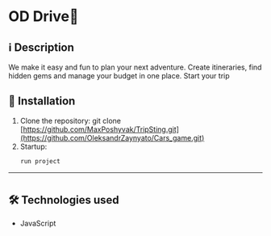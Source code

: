 # OD Drive🚗


## ℹ️ Description
We make it easy and fun to plan your next adventure. Create itineraries, find hidden gems and manage your budget in one place.
Start your trip


## 🔧 Installation
1. Clone the repository:
      git clone [https://github.com/MaxPoshyvak/TripSting.git](https://github.com/OleksandrZaynyato/Cars_game.git)
2. Startup:
    ```sh
    run project


---

#
## 🛠 Technologies used
- JavaScript

